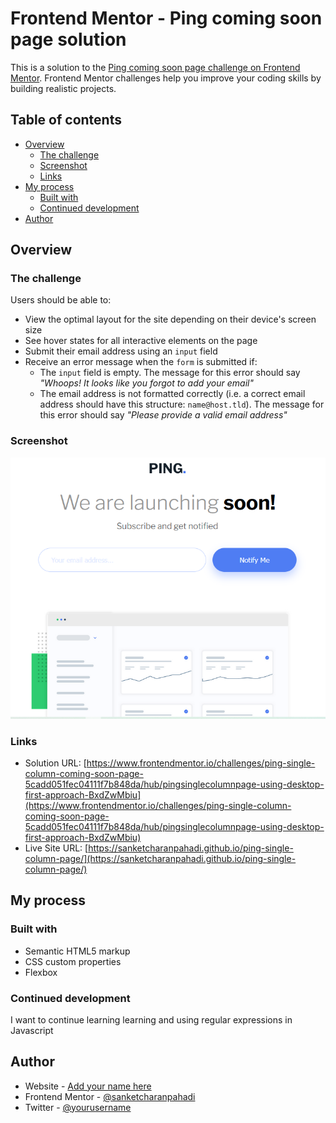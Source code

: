 # Frontend Mentor - Ping coming soon page solution

This is a solution to the [Ping coming soon page challenge on Frontend Mentor](https://www.frontendmentor.io/challenges/ping-single-column-coming-soon-page-5cadd051fec04111f7b848da). Frontend Mentor challenges help you improve your coding skills by building realistic projects. 

## Table of contents

- [Overview](#overview)
  - [The challenge](#the-challenge)
  - [Screenshot](#screenshot)
  - [Links](#links)
- [My process](#my-process)
  - [Built with](#built-with)
  - [Continued development](#continued-development)
- [Author](#author)


## Overview

### The challenge

Users should be able to:

- View the optimal layout for the site depending on their device's screen size
- See hover states for all interactive elements on the page
- Submit their email address using an `input` field
- Receive an error message when the `form` is submitted if:
	- The `input` field is empty. The message for this error should say *"Whoops! It looks like you forgot to add your email"*
	- The email address is not formatted correctly (i.e. a correct email address should have this structure: `name@host.tld`). The message for this error should say *"Please provide a valid email address"*

### Screenshot

![](./ping.png)


### Links

- Solution URL: [https://www.frontendmentor.io/challenges/ping-single-column-coming-soon-page-5cadd051fec04111f7b848da/hub/pingsinglecolumnpage-using-desktop-first-approach-BxdZwMbiu](https://www.frontendmentor.io/challenges/ping-single-column-coming-soon-page-5cadd051fec04111f7b848da/hub/pingsinglecolumnpage-using-desktop-first-approach-BxdZwMbiu)
- Live Site URL: [https://sanketcharanpahadi.github.io/ping-single-column-page/](https://sanketcharanpahadi.github.io/ping-single-column-page/)

## My process

### Built with

- Semantic HTML5 markup
- CSS custom properties
- Flexbox

### Continued development

I want to continue learning learning and using regular expressions in Javascript

## Author

- Website - [Add your name here](https://www.your-site.com)
- Frontend Mentor - [@sanketcharanpahadi](https://www.frontendmentor.io/profile/yourusername)
- Twitter - [@yourusername](https://www.twitter.com/yourusername)

